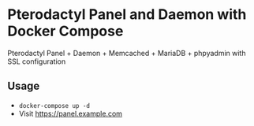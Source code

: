 
# Pterodactyl Panel and Daemon with Docker Compose

Pterodactyl Panel + Daemon + Memcached + MariaDB + phpyadmin with SSL configuration

## Usage

* `docker-compose up -d`
* Visit https://panel.example.com
